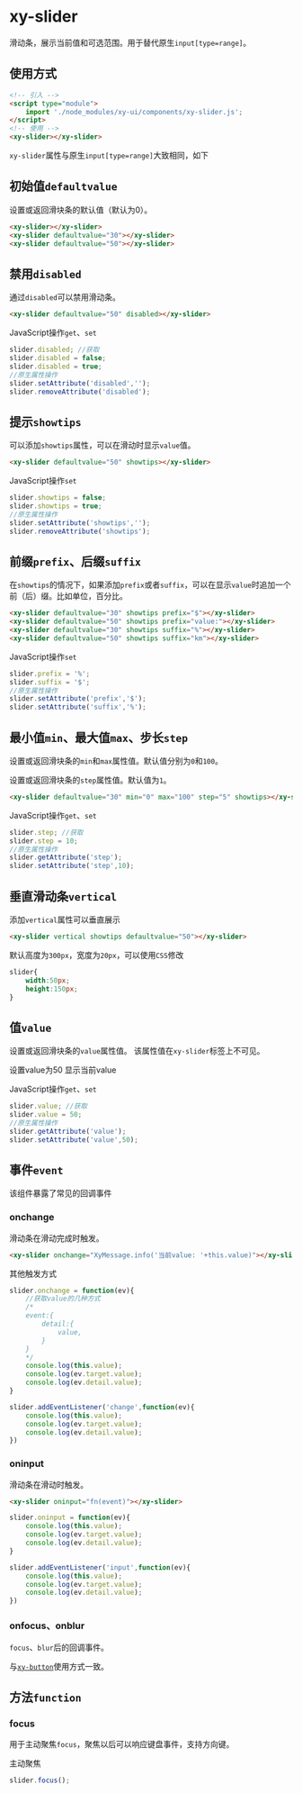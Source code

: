 # xy-slider

滑动条，展示当前值和可选范围。用于替代原生`input[type=range]`。

## 使用方式

```html
<!-- 引入 -->
<script type="module">
    import './node_modules/xy-ui/components/xy-slider.js';
</script>
<!-- 使用 -->
<xy-slider></xy-slider>
```

`xy-slider`属性与原生`input[type=range]`大致相同，如下

## 初始值`defaultvalue`

设置或返回滑块条的默认值（默认为0）。

<xy-slider></xy-slider>
<xy-slider defaultvalue="30"></xy-slider>
<xy-slider defaultvalue="50"></xy-slider>

```html
<xy-slider></xy-slider>
<xy-slider defaultvalue="30"></xy-slider>
<xy-slider defaultvalue="50"></xy-slider>
```

## 禁用`disabled`

通过`disabled`可以禁用滑动条。

<xy-slider defaultvalue="50" disabled></xy-slider>
<xy-switch checked onchange="this.previousElementSibling.disabled = this.checked;"></xy-switch>

```html
<xy-slider defaultvalue="50" disabled></xy-slider>
```

JavaScript操作`get`、`set`

```js
slider.disabled; //获取
slider.disabled = false;
slider.disabled = true;
//原生属性操作
slider.setAttribute('disabled','');
slider.removeAttribute('disabled');
```

## 提示`showtips`

可以添加`showtips`属性，可以在滑动时显示`value`值。

<xy-slider defaultvalue="50" showtips></xy-slider>

```html
<xy-slider defaultvalue="50" showtips></xy-slider>
```

JavaScript操作`set`

```js
slider.showtips = false;
slider.showtips = true;
//原生属性操作
slider.setAttribute('showtips','');
slider.removeAttribute('showtips');
```

## 前缀`prefix`、后缀`suffix`

在`showtips`的情况下，如果添加`prefix`或者`suffix`，可以在显示`value`时追加一个前（后）缀。比如单位，百分比。

<xy-slider defaultvalue="30" showtips prefix="$"></xy-slider>
<xy-slider defaultvalue="50" showtips prefix="value:"></xy-slider>
<xy-slider defaultvalue="30" showtips suffix="%"></xy-slider>
<xy-slider defaultvalue="50" showtips suffix="km"></xy-slider>

```html
<xy-slider defaultvalue="30" showtips prefix="$"></xy-slider>
<xy-slider defaultvalue="50" showtips prefix="value:"></xy-slider>
<xy-slider defaultvalue="30" showtips suffix="%"></xy-slider>
<xy-slider defaultvalue="50" showtips suffix="km"></xy-slider>
```

JavaScript操作`set`

```js
slider.prefix = '%';
slider.suffix = '$';
//原生属性操作
slider.setAttribute('prefix','$');
slider.setAttribute('suffix','%');
```

## 最小值`min`、最大值`max`、步长`step`

设置或返回滑块条的`min`和`max`属性值。默认值分别为`0`和`100`。

设置或返回滑块条的`step`属性值。默认值为`1`。

<xy-slider defaultvalue="50" min="0" max="100" step="10" id="xy-slider-step" showtips></xy-slider>
<xy-input style="width:100px" label="min" type="number" min="-100" max="100" onchange="document.getElementById('xy-slider-step').min=this.value;" defaultvalue="0"></xy-input>
<xy-input style="width:100px" label="max" type="number" min="1" max="300" onchange="document.getElementById('xy-slider-step').max=this.value;" defaultvalue="100"></xy-input>
<xy-input style="width:100px" label="step" type="number" min="1" max="50" onchange="document.getElementById('xy-slider-step').step=this.value;" defaultvalue="10"></xy-input>

```html
<xy-slider defaultvalue="30" min="0" max="100" step="5" showtips></xy-slider>
```

JavaScript操作`get`、`set`

```js
slider.step; //获取
slider.step = 10;
//原生属性操作
slider.getAttribute('step');
slider.setAttribute('step',10);
```

## 垂直滑动条`vertical`

添加`vertical`属性可以垂直展示

<xy-slider vertical showtips defaultvalue="10"></xy-slider>
<xy-slider vertical showtips defaultvalue="50"></xy-slider>

```html
<xy-slider vertical showtips defaultvalue="50"></xy-slider>
```

默认高度为`300px`，宽度为`20px`，可以使用`CSS`修改

```css
slider{
    width:50px;
    height:150px;
}
```

<xy-slider style="width:50px;height:150px;" vertical showtips defaultvalue="10"></xy-slider>
<xy-slider style="width:50px;height:150px;" vertical showtips defaultvalue="50"></xy-slider>

## 值`value`

设置或返回滑块条的`value`属性值。
该属性值在`xy-slider`标签上不可见。

<xy-slider showtips></xy-slider>
<xy-button type="primary" onclick="this.previousElementSibling.value=50">设置value为50</xy-button>
<xy-button type="primary" onclick="XyMessage.info('当前value: '+this.previousElementSibling.previousElementSibling.value)">显示当前value</xy-button>

JavaScript操作`get`、`set`

```js
slider.value; //获取
slider.value = 50;
//原生属性操作
slider.getAttribute('value');
slider.setAttribute('value',50);
```

## 事件`event`

该组件暴露了常见的回调事件

### onchange

滑动条在滑动完成时触发。

<xy-slider onchange="XyMessage.info('当前value: '+this.value)"></xy-slider>

```html
<xy-slider onchange="XyMessage.info('当前value: '+this.value)"></xy-slider>
```

其他触发方式

```js
slider.onchange = function(ev){
    //获取value的几种方式
    /*
    event:{
        detail:{
            value,
        }
    }
    */
    console.log(this.value);
    console.log(ev.target.value);
    console.log(ev.detail.value);
}

slider.addEventListener('change',function(ev){
    console.log(this.value);
    console.log(ev.target.value);
    console.log(ev.detail.value);
})
```

### oninput

滑动条在滑动时触发。

<xy-slider oninput="XyMessage.info('当前value: '+this.value)"></xy-slider>

```html
<xy-slider oninput="fn(event)"></xy-slider>
```

```js
slider.oninput = function(ev){
    console.log(this.value);
    console.log(ev.target.value);
    console.log(ev.detail.value);
}

slider.addEventListener('input',function(ev){
    console.log(this.value);
    console.log(ev.target.value);
    console.log(ev.detail.value);
})
```

### onfocus、onblur

`focus`、`blur`后的回调事件。

与[`xy-button`](xy-button.md?id=onfocus、onblur)使用方式一致。

## 方法`function`

### focus

用于主动聚焦`focus`，聚焦以后可以响应键盘事件，支持方向键。

<xy-slider onfocus="XyMessage.info('focus')" onchange="XyMessage.info(this.value)"></xy-slider>
<xy-button type="primary" onclick="this.previousElementSibling.focus()">主动聚焦</xy-button>

```js
slider.focus();
```
